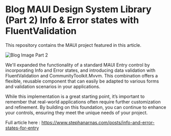 # Blog MAUI Design System Library (Part 2) Info & Error states with FluentValidation

This repository contains the MAUI project featured in this article.

![Blog Image Part 2](https://www.stephanarnas.com/images/blog-02.jpg)

We'll expanded the functionality of a standard MAUI Entry control by incorporating Info and Error states, and introducing data validation with FluentValidation and CommunityToolkit.Mvvm. 
This combination offers a flexible, reusable component that can easily be adapted to various forms and validation scenarios in your applications.

While this implementation is a great starting point, it’s important to remember that real-world applications often require further customization and refinement. 
By building on this foundation, you can continue to enhance your controls, ensuring they meet the unique needs of your project.

Full article here : 
https://www.stephanarnas.com/posts/info-and-error-states-for-entry
